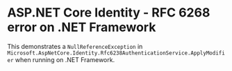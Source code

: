 # ASP.NET Core Identity - RFC 6268 error on .NET Framework

This demonstrates a `NullReferenceException` in `Microsoft.AspNetCore.Identity.Rfc6238AuthenticationService.ApplyModifier` when running on .NET Framework.
